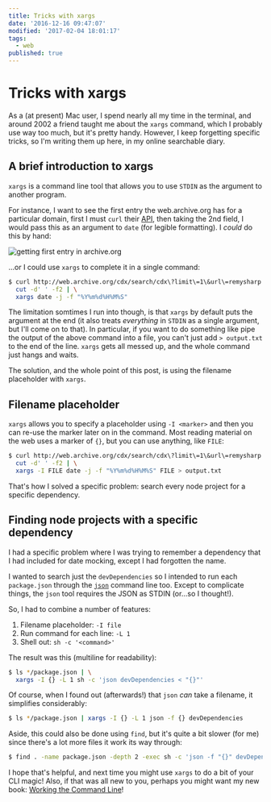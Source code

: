 ```yaml
---
title: Tricks with xargs
date: '2016-12-16 09:47:07'
modified: '2017-02-04 18:01:17'
tags:
  - web
published: true
---
```

# Tricks with xargs

As a (at present) Mac user, I spend nearly all my time in the terminal, and around 2002 a friend taught me about the `xargs` command, which I probably use way too much, but it's pretty handy. However, I keep forgetting specific tricks, so I'm writing them up here, in my online searchable diary.

<!--more-->

## A brief introduction to xargs

`xargs` is a command line tool that allows you to use `STDIN` as the argument to another program.

For instance, I want to see the first entry the web.archive.org has for a particular domain, first I must `curl` their [API](http://web.archive.org/cdx/search/cdx?limit=1&url=remysharp.com), then taking the 2nd field, I would pass this as an argument to `date` (for legible formatting). I _could_ do this by hand:

![getting first entry in archive.org](/images/xargs-without.png)

…or I could use `xargs` to complete it in a single command:

```bash
$ curl http://web.archive.org/cdx/search/cdx\?limit\=1\&url\=remysharp.com | \
  cut -d' ' -f2 | \
  xargs date -j -f "%Y%m%d%H%M%S"
```

The limitation somtimes I run into though, is that `xargs` by default puts the argument at the end (it also treats *everything* in `STDIN` as a single argument, but I'll come on to that). In particular, if you want to do something like pipe the output of the above command into a file, you can't just add `> output.txt` to the end of the line. `xargs` gets all messed up, and the whole command just hangs and waits.

The solution, and the whole point of this post, is using the filename placeholder with `xargs`.

## Filename placeholder

`xargs` allows you to specify a placeholder using `-I <marker>` and then you can re-use the marker later on in the command. Most reading material on the web uses a marker of `{}`, but you can use anything, like `FILE`:

```bash
$ curl http://web.archive.org/cdx/search/cdx\?limit\=1\&url\=remysharp.com | \
  cut -d' ' -f2 | \
  xargs -I FILE date -j -f "%Y%m%d%H%M%S" FILE > output.txt
```

That's how I solved a specific problem: search every node project for a specific dependency.

## Finding node projects with a specific dependency

I had a specific problem where I was trying to remember a dependency that I had included for date mocking, except I had forgotten the name.

I wanted to search just the `devDependencies` so I intended to run each `package.json` through the [`json`](https://github.com/trentm/json) command line too. Except to complicate things, the `json` tool requires the JSON as STDIN (or…so I thought!).

So, I had to combine a number of features:

1. Filename placeholder: `-I file`
2. Run command for each line: `-L 1`
3. Shell out: `sh -c '<command>'`

The result was this (multiline for readability):

```bash
$ ls */package.json | \
  xargs -I {} -L 1 sh -c 'json devDependencies < "{}"'
```

Of course, when I found out (afterwards!) that `json` _can_ take a filename, it simplifies considerably:

```bash
$ ls */package.json | xargs -I {} -L 1 json -f {} devDependencies
```

Aside, this could also be done using `find`, but it's quite a bit slower (for me) since there's a lot more files it work its way through:

```bash
$ find . -name package.json -depth 2 -exec sh -c 'json -f "{}" devDependencies'  \;
```

I hope that's helpful, and next time you might use `xargs` to do a bit of your CLI magic! Also, if that was all new to you, perhaps you might want my new book: [Working the Command Line](/cli-book)!
